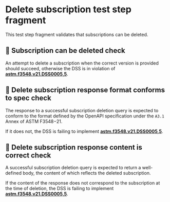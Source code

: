# Delete subscription test step fragment

This test step fragment validates that subscriptions can be deleted.

## 🛑 Subscription can be deleted check

An attempt to delete a subscription when the correct version is provided should succeed, otherwise the DSS is in violation of **[astm.f3548.v21.DSS0005,5](../../../../../../../requirements/astm/f3548/v21.md)**.

## 🛑 Delete subscription response format conforms to spec check

The response to a successful subscription deletion query is expected to conform to the format defined by the OpenAPI specification under the `A3.1` Annex of ASTM F3548−21.

If it does not, the DSS is failing to implement **[astm.f3548.v21.DSS0005,5](../../../../../../../requirements/astm/f3548/v21.md)**.

## 🛑 Delete subscription response content is correct check

A successful subscription deletion query is expected to return a well-defined body, the content of which reflects the deleted subscription.

If the content of the response does not correspond to the subscription at the time of deletion, the DSS is failing to implement **[astm.f3548.v21.DSS0005,5](../../../../../../../requirements/astm/f3548/v21.md)**.
